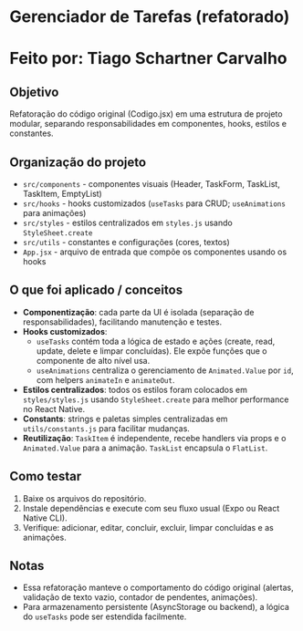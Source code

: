 # Gerenciador de Tarefas (refatorado)

# Feito por: Tiago Schartner Carvalho

## Objetivo
Refatoração do código original (Codigo.jsx) em uma estrutura de projeto modular, separando responsabilidades em componentes, hooks, estilos e constantes.

## Organização do projeto
- `src/components` - componentes visuais (Header, TaskForm, TaskList, TaskItem, EmptyList)
- `src/hooks` - hooks customizados (`useTasks` para CRUD; `useAnimations` para animações)
- `src/styles` - estilos centralizados em `styles.js` usando `StyleSheet.create`
- `src/utils` - constantes e configurações (cores, textos)
- `App.jsx` - arquivo de entrada que compõe os componentes usando os hooks

## O que foi aplicado / conceitos
- **Componentização**: cada parte da UI é isolada (separação de responsabilidades), facilitando manutenção e testes.
- **Hooks customizados**:
  - `useTasks` contém toda a lógica de estado e ações (create, read, update, delete e limpar concluídas). Ele expõe funções que o componente de alto nível usa.
  - `useAnimations` centraliza o gerenciamento de `Animated.Value` por `id`, com helpers `animateIn` e `animateOut`.
- **Estilos centralizados**: todos os estilos foram colocados em `styles/styles.js` usando `StyleSheet.create` para melhor performance no React Native.
- **Constants**: strings e paletas simples centralizadas em `utils/constants.js` para facilitar mudanças.
- **Reutilização**: `TaskItem` é independente, recebe handlers via props e o `Animated.Value` para a animação. `TaskList` encapsula o `FlatList`.

## Como testar
1. Baixe os arquivos do repositório.
2. Instale dependências e execute com seu fluxo usual (Expo ou React Native CLI).
3. Verifique: adicionar, editar, concluir, excluir, limpar concluídas e as animações.

## Notas
- Essa refatoração manteve o comportamento do código original (alertas, validação de texto vazio, contador de pendentes, animações).
- Para armazenamento persistente (AsyncStorage ou backend), a lógica do `useTasks` pode ser estendida facilmente.
